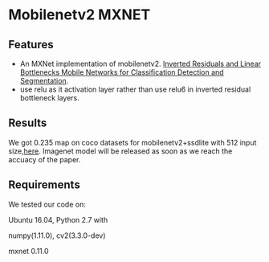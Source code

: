 #   Mobilenetv2 MXNET
## Features 
- An MXNet implementation of mobilenetv2. [Inverted Residuals and Linear Bottlenecks Mobile Networks for Classification  Detection and Segmentation](https://arxiv.org/pdf/1801.04381).
- use relu as it activation layer rather than use relu6 in inverted residual bottleneck layers.

## Results 

We got 0.235 map on coco datasets for mobilenetv2+ssdlite with 512 input size,[here](https://pan.baidu.com/s/1c3IJGOC).
Imagenet model will be released as soon as we reach the accuacy of the paper. 


## Requirements

We tested our code on:

Ubuntu 16.04, Python 2.7 with

numpy(1.11.0), cv2(3.3.0-dev)

mxnet 0.11.0
